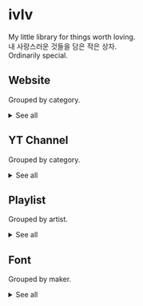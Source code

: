 # ivlv
My little library for things worth loving.  
내 사랑스러운 것들을 담은 작은 상자.  
Ordinarily special.  

## Website
Grouped by category.
<details>	
<summary>See all</summary>

### Dev
-	Velog: https://velog.io/
### Design/Graphic
#### UI
-	pxd Story: http://pxd.co.kr/pages/story/story_main.html
#### Animation/Motion
-	Tendril: https://tendril.ca/
-	Patexum: https://patexum.com/
-	yama_ko: http://www.yama-ko.net/
-	misokabocha: http://quarter-d.com/
-	Shun Yamaguchi: https://oumlr.com/
### Data
-	데이터안심구역 | 데이터시각화: http://datakorea.datastore.or.kr/
-	한국사회과학자료원: https://kossda.snu.ac.kr/
-	마이크로데이터 통합서비스: https://mdis.kostat.go.kr/
#### Geo
-	VW LAB: https://www.vw-lab.com/
### Lang
#### Phonetics
-	양병곤 교수의 홈페이지: http://www.fonetiks.info/
#### Conlang
-	stelo: https://cafe.naver.com/stelo
### Blog
-	이렇게 여행하면 안돼요.: https://kepper.tistory.com/
</details>

## YT Channel
Grouped by category.
<details>	
<summary>See all</summary>

### Dev
-	carykh: https://www.youtube.com/user/carykh
### Science
-	Kurzgesagt - In a Nutshell: https://www.youtube.com/user/Kurzgesagt
</details>

## Playlist
Grouped by artist.
<details>	
<summary>See all</summary>

### 쏜애플 (Thornapple)
-	도롱뇽 
	> 우린 서로의 귀 뒤편에 씨앗 하나를 묻고
-	빨간피터
	> 난 한낮에 뜬 보이지 않는 달
-	플랑크톤
	> 아 그토록 비웃던 현실에 발을 딛네
-	서울
	> 너와 난 잠투정을 부리는 억양이 달라서 농담밖에 할 게 없었네
-	백치
	> 어차피 이 지구에선 모두 외톨이
-	낯선 열대
	> 오늘은 어제와 비슷한 수의 사람들이 길에서 죽어간 하루
### 못 (Mot)
-	카페인
	> 늘 깨어있고만 싶어  
	  모든 중력을 다 거슬러
-	서울은 흐림
	> 아무 말도 아무 일도 아무 예감도 없이  
	  아무렇지 않게 나도
-	나의 절망을 바라는 당신에게
	> 나를 비웃어요  
	  나를 마음껏
-	헛되었어
	> 모든게  
	  모든게  
	  헛되었어
### 이진아
-	냠냠냠
	> 냠냠냠냠냠 너의 기억을 다 먹어 버릴 거야
-	RUN
	> 도망가볼까  
	  모른척할까
-	RANDOM
	> 이걸 없앤다면 얼마나 좋을까  
	  고민해서 나온 한 가지 방법
### 선우정아
-	구애
	> I love you 루즈한 그 말도 너에게는
### 우효 (OOHYO)
-	PIZZA
	> Summer's been boring without you
-	Papercut
	> I did my best to read your eyes
-	Butter Chicken (뻔한 치킨)
	> 아 돌고 돌고 돌아도 이 세상은 변하지 않아  
	  그리고 넌 뻔하지 않아
### 술탄 오브 더 디스코 (Sultan Of The Disco)
-	사라지는 꿈
	> 사라지는 꿈을 꾸곤해  
	  숨을 곳을 찾아 떠나네
### 공중도둑 (Mid-Air Thief)
-	하얀방
	> 벽을 새하얗게 칠해줘 그 위에 흰 그림
### 스텔라장 (Stella Jang)
-	Alcoholman (알콜맨)
	> 넌 술인데 물인 척 나를 속여와  
	  난 물인 듯 술을 들이켜다
### 달의하루 (Dareharu)
-	염라 (Karma)
	> 거짓말처럼 아 아미타
-	너로피어오라 (Flowering)
	> 나인 그대로 피어나고 싶어
### 우원재 (Woo)
-	진자 (Zinza)
	> 야 그딴 건 없다고 나는 다른 거지 틀린 게 아니지
-	향수 (Nostalgia)
	> 그걸 여기선 향수라고 부른다고  
	  우린 향기롭게 속았다고
-	시차 (We Are)
	> 근데 니들이 꿈을 꾸던 그 시간에  
	  나도 꿈을 꿨지  
	  두 눈 똑바로 뜬 채로
### 김민규 (Young Kay), GI$T (윤현선)
-	별 헤는 밤
	> 겨울지나 나의 별에도 봄이 오면  
	  무덤에 파란 잔디가 피어나는데  
	  내 옆에는 아무도 없던데
### BewhY (비와이)
-	다음것 (DAMM GUT)
	> Next new, next new  
	  Woo, next new thang
-	찬란 (CHALLAN)
	> 여긴 기준 없는 힙합 찌질이들 초대석  
	  질투하는 얼굴 으 못생겼으
-	힘 (Hymn)
	> 살아 난 아버지 아들로  
	  만물이 그로 말미암아 모두
-	Let me know, God (어디로)
	> 언젠가부터 날 지배하는 욕망  
	  마지막엔 결국 나는 그걸 쫓아
-	Neo Christian Flow
	> 신은 죽었다고 말했던 니체는 죽었다  
	  망칠 든 Christian Flow 그 예를 들면 나야
### sokodomo
-	지구멸망
	> 아프지도 슬프지도 않아  
	  이젠 끝이란 걸 증명해줘
-	mini cow
	> we don’t bow  
	  mini cow how  
	  is it really allowed
</details>

## Font
Grouped by maker.
<details>	
<summary>See all</summary>
	
### 산돌
-	곧은부리 <!-- <img title="곧은부리" src="https://media.sandollcloud.com/static/images/contents/EtoH/SDGodeunBuri_02.png" height="30px"></img> -->
-	프레스 <!-- <img title="프레스" src="https://media.sandollcloud.com/static/images/contents/MtoP/SDPress_02.png" height="30px"></img> -->
-	시네마극장 <!-- <img title="시네마극장" src="https://media.sandollcloud.com/static/images/contents/AtoD/SDCinemaTheater_02.png" height="30px"></img> -->
-	격동고딕 <!-- <img title="격동고딕" src="https://media.sandollcloud.com/static/images/contents/EtoH/SDGyeokdongGothic_02.png" height="30px"></img> -->
-	산돌고딕Neo1 <!-- <img title="산돌고딕Neo1" src="https://media.sandollcloud.com/static/images/contents/EtoH/SDGothicNeo1Unicode_02.png" height="30px"></img> -->
-	산돌고딕Neo2 <!-- <img title="산돌고딕Neo2" src="https://media.sandollcloud.com/static/images/contents/EtoH/SDGtNeo2Uni_02.png" height="30px"></img> -->
-	삼겹살체 <!-- <img title="삼겹살체" src="./asset/삼겹살체.png" height="30px"></img> -->
### 투게더그룹
-	62570체 <!-- <img title="62570체" src="./asset/62570체.png" height="30px"></img> -->
### ZESSTYPE
-	<img title="지블랙" src="./asset/지블랙.png" height="30px"></img>
-	<img title="흑단" src="./asset/흑단.png" height="30px"></img>
#### 이미지 출처
[지.블랙.](https://notefolio.net/zesstype/40981), ZESSTYPE / CC BY NC ND  
[흑단](https://notefolio.net/zesstype/182408), ZESSTYPE / CC BY NC ND  
</details>
